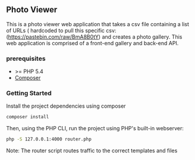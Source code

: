 ## Photo Viewer

This is a photo viewer web application that takes a csv file containing a list of URLs ( hardcoded to 
pull this specific csv: (https://pastebin.com/raw/BmA8B0tY) and creates a photo gallery. This web application is
comprised of a front-end gallery and back-end API. 

### prerequisites

- \>= PHP 5.4 
- [Composer](https://getcomposer.org/doc/00-intro.md)

### Getting Started

Install the project dependencies using composer
   
```bash
composer install    
```

Then, using the PHP CLI, run the project using PHP's built-in webserver:

```bash
php -S 127.0.0.1:4000 router.php
```

Note: The router script routes traffic to the correct templates and files
